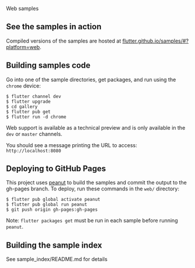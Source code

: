 Web samples

## See the samples in action

Compiled versions of the samples are hosted at
[flutter.github.io/samples/#?platform=web][samples].

## Building samples code

Go into one of the sample directories, get packages, and run using the `chrome`
device:

```console
$ flutter channel dev
$ flutter upgrade
$ cd gallery
$ flutter pub get
$ flutter run -d chrome
```

Web support is available as a technical preview and is only available in the
`dev` or `master` channels.

You should see a message printing the URL to access: `http://localhost:8080`

## Deploying to GitHub Pages

This project uses [peanut][peanut] to build the samples and commit the output
to the gh-pages branch. To deploy, run these commands in the `web/` directory:

```console
$ flutter pub global activate peanut
$ flutter pub global run peanut
$ git push origin gh-pages:gh-pages
```

Note: `flutter packages get` must be run in each sample before running `peanut`.

## Building the sample index

See sample_index/README.md for details

[web]: https://flutter.dev/web
[samples]: https://flutter.github.io/samples/
[peanut]: https://github.com/kevmoo/peanut.dart

